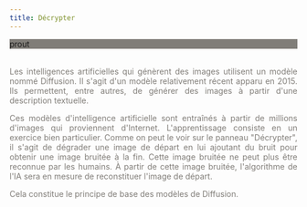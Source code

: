 ```yaml
---
title: Décrypter
---
```

<div style="background-color:#807d78">prout<br></div>
<br>
<font color="#807d78"><p  style="text-align: justify">Les intelligences artificielles qui génèrent des images utilisent un modèle nommé Diffusion. Il s'agit d'un modèle relativement récent apparu en 2015. Ils permettent, entre autres, de générer des images à partir d'une description textuelle.
</p>
<p  style="text-align: justify">
Ces modèles d'intelligence artificielle sont entraînés à partir de millions d'images qui proviennent d'Internet. L'apprentissage consiste en un exercice bien particulier. Comme on peut le voir sur le panneau "Décrypter", il s'agit de dégrader une image de départ en lui ajoutant du bruit pour obtenir une image bruitée à la fin. Cette image bruitée ne peut plus être reconnue par les humains. À partir de cette image bruitée, l'algorithme de l'IA sera en mesure de reconstituer l'image de départ.</p>

<p  style="text-align: justify">Cela constitue le principe de base des modèles de Diffusion.</p></font>